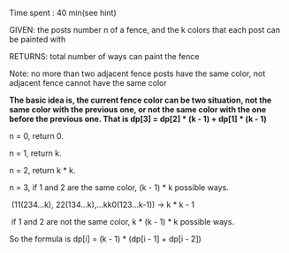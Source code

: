 Time spent : 40 min(see hint)

GIVEN: the posts number n of a fence, and the k colors that each post can be painted with

RETURNS: total number of ways can paint the fence

Note: no more than two adjacent fence posts have the same color, not adjacent fence cannot have the same color



**The basic idea is, the current fence color can be two situation, not the same color with the previous one, or not the same color with the one before the previous one. That is dp[3] = dp[2] * (k - 1) + dp[1] * (k - 1)**

n = 0, return 0.

n = 1, return k.

n = 2, return k * k.

n = 3, if 1 and 2 are the same color, (k - 1) * k possible ways. 

​								(11(234…k), 22(134…k),…kk0(123…k-1)) -> k * k - 1

​           if 1 and 2 are not the same color, k * (k - 1) * k possible ways.



So the formula is   dp[i] = (k - 1) * (dp[i - 1] + dp[i - 2])